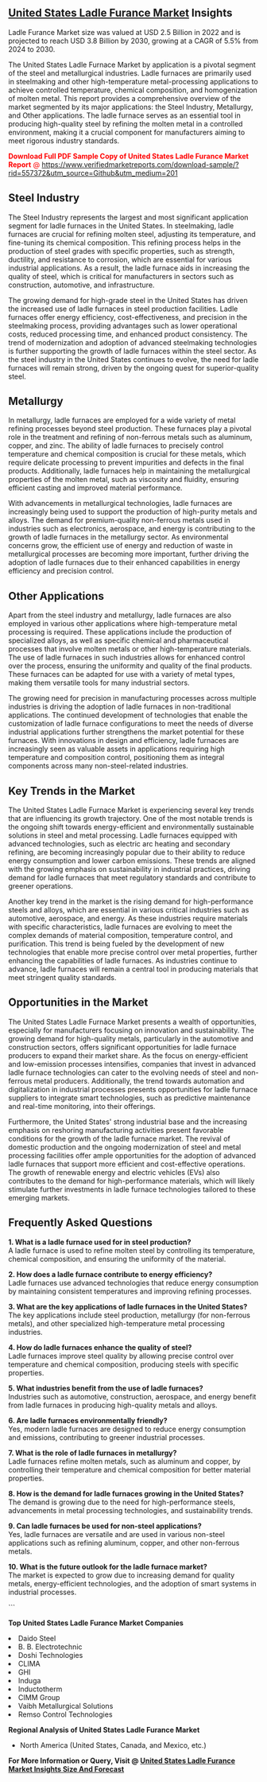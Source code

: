 <h2><a href="https://www.verifiedmarketreports.com/download-sample/?rid=557372&amp;utm_source=Github&amp;utm_medium=201" target="_blank">United States Ladle Furance Market</a> Insights</h2><p>Ladle Furance Market size was valued at USD 2.5 Billion in 2022 and is projected to reach USD 3.8 Billion by 2030, growing at a CAGR of 5.5% from 2024 to 2030.</p><p><p>The United States Ladle Furnace Market by application is a pivotal segment of the steel and metallurgical industries. Ladle furnaces are primarily used in steelmaking and other high-temperature metal-processing applications to achieve controlled temperature, chemical composition, and homogenization of molten metal. This report provides a comprehensive overview of the market segmented by its major applications: the Steel Industry, Metallurgy, and Other applications. The ladle furnace serves as an essential tool in producing high-quality steel by refining the molten metal in a controlled environment, making it a crucial component for manufacturers aiming to meet rigorous industry standards. <p><span class=""><span style="color: #ff0000;"><strong>Download Full PDF Sample Copy of United States Ladle Furance Market Report</strong> @ </span><a href="https://www.verifiedmarketreports.com/download-sample/?rid=557372&amp;utm_source=Github&amp;utm_medium=201" target="_blank">https://www.verifiedmarketreports.com/download-sample/?rid=557372&amp;utm_source=Github&amp;utm_medium=201</a></span></p></p><h2>Steel Industry</h2><p>The Steel Industry represents the largest and most significant application segment for ladle furnaces in the United States. In steelmaking, ladle furnaces are crucial for refining molten steel, adjusting its temperature, and fine-tuning its chemical composition. This refining process helps in the production of steel grades with specific properties, such as strength, ductility, and resistance to corrosion, which are essential for various industrial applications. As a result, the ladle furnace aids in increasing the quality of steel, which is critical for manufacturers in sectors such as construction, automotive, and infrastructure.</p><p>The growing demand for high-grade steel in the United States has driven the increased use of ladle furnaces in steel production facilities. Ladle furnaces offer energy efficiency, cost-effectiveness, and precision in the steelmaking process, providing advantages such as lower operational costs, reduced processing time, and enhanced product consistency. The trend of modernization and adoption of advanced steelmaking technologies is further supporting the growth of ladle furnaces within the steel sector. As the steel industry in the United States continues to evolve, the need for ladle furnaces will remain strong, driven by the ongoing quest for superior-quality steel.</p><h2>Metallurgy</h2><p>In metallurgy, ladle furnaces are employed for a wide variety of metal refining processes beyond steel production. These furnaces play a pivotal role in the treatment and refining of non-ferrous metals such as aluminum, copper, and zinc. The ability of ladle furnaces to precisely control temperature and chemical composition is crucial for these metals, which require delicate processing to prevent impurities and defects in the final products. Additionally, ladle furnaces help in maintaining the metallurgical properties of the molten metal, such as viscosity and fluidity, ensuring efficient casting and improved material performance.</p><p>With advancements in metallurgical technologies, ladle furnaces are increasingly being used to support the production of high-purity metals and alloys. The demand for premium-quality non-ferrous metals used in industries such as electronics, aerospace, and energy is contributing to the growth of ladle furnaces in the metallurgy sector. As environmental concerns grow, the efficient use of energy and reduction of waste in metallurgical processes are becoming more important, further driving the adoption of ladle furnaces due to their enhanced capabilities in energy efficiency and precision control.</p><h2>Other Applications</h2><p>Apart from the steel industry and metallurgy, ladle furnaces are also employed in various other applications where high-temperature metal processing is required. These applications include the production of specialized alloys, as well as specific chemical and pharmaceutical processes that involve molten metals or other high-temperature materials. The use of ladle furnaces in such industries allows for enhanced control over the process, ensuring the uniformity and quality of the final products. These furnaces can be adapted for use with a variety of metal types, making them versatile tools for many industrial sectors.</p><p>The growing need for precision in manufacturing processes across multiple industries is driving the adoption of ladle furnaces in non-traditional applications. The continued development of technologies that enable the customization of ladle furnace configurations to meet the needs of diverse industrial applications further strengthens the market potential for these furnaces. With innovations in design and efficiency, ladle furnaces are increasingly seen as valuable assets in applications requiring high temperature and composition control, positioning them as integral components across many non-steel-related industries.</p><h2>Key Trends in the Market</h2><p>The United States Ladle Furnace Market is experiencing several key trends that are influencing its growth trajectory. One of the most notable trends is the ongoing shift towards energy-efficient and environmentally sustainable solutions in steel and metal processing. Ladle furnaces equipped with advanced technologies, such as electric arc heating and secondary refining, are becoming increasingly popular due to their ability to reduce energy consumption and lower carbon emissions. These trends are aligned with the growing emphasis on sustainability in industrial practices, driving demand for ladle furnaces that meet regulatory standards and contribute to greener operations.</p><p>Another key trend in the market is the rising demand for high-performance steels and alloys, which are essential in various critical industries such as automotive, aerospace, and energy. As these industries require materials with specific characteristics, ladle furnaces are evolving to meet the complex demands of material composition, temperature control, and purification. This trend is being fueled by the development of new technologies that enable more precise control over metal properties, further enhancing the capabilities of ladle furnaces. As industries continue to advance, ladle furnaces will remain a central tool in producing materials that meet stringent quality standards.</p><h2>Opportunities in the Market</h2><p>The United States Ladle Furnace Market presents a wealth of opportunities, especially for manufacturers focusing on innovation and sustainability. The growing demand for high-quality metals, particularly in the automotive and construction sectors, offers significant opportunities for ladle furnace producers to expand their market share. As the focus on energy-efficient and low-emission processes intensifies, companies that invest in advanced ladle furnace technologies can cater to the evolving needs of steel and non-ferrous metal producers. Additionally, the trend towards automation and digitalization in industrial processes presents opportunities for ladle furnace suppliers to integrate smart technologies, such as predictive maintenance and real-time monitoring, into their offerings.</p><p>Furthermore, the United States' strong industrial base and the increasing emphasis on reshoring manufacturing activities present favorable conditions for the growth of the ladle furnace market. The revival of domestic production and the ongoing modernization of steel and metal processing facilities offer ample opportunities for the adoption of advanced ladle furnaces that support more efficient and cost-effective operations. The growth of renewable energy and electric vehicles (EVs) also contributes to the demand for high-performance materials, which will likely stimulate further investments in ladle furnace technologies tailored to these emerging markets.</p><h2>Frequently Asked Questions</h2><p><strong>1. What is a ladle furnace used for in steel production?</strong><br>A ladle furnace is used to refine molten steel by controlling its temperature, chemical composition, and ensuring the uniformity of the material.</p><p><strong>2. How does a ladle furnace contribute to energy efficiency?</strong><br>Ladle furnaces use advanced technologies that reduce energy consumption by maintaining consistent temperatures and improving refining processes.</p><p><strong>3. What are the key applications of ladle furnaces in the United States?</strong><br>The key applications include steel production, metallurgy (for non-ferrous metals), and other specialized high-temperature metal processing industries.</p><p><strong>4. How do ladle furnaces enhance the quality of steel?</strong><br>Ladle furnaces improve steel quality by allowing precise control over temperature and chemical composition, producing steels with specific properties.</p><p><strong>5. What industries benefit from the use of ladle furnaces?</strong><br>Industries such as automotive, construction, aerospace, and energy benefit from ladle furnaces in producing high-quality metals and alloys.</p><p><strong>6. Are ladle furnaces environmentally friendly?</strong><br>Yes, modern ladle furnaces are designed to reduce energy consumption and emissions, contributing to greener industrial processes.</p><p><strong>7. What is the role of ladle furnaces in metallurgy?</strong><br>Ladle furnaces refine molten metals, such as aluminum and copper, by controlling their temperature and chemical composition for better material properties.</p><p><strong>8. How is the demand for ladle furnaces growing in the United States?</strong><br>The demand is growing due to the need for high-performance steels, advancements in metal processing technologies, and sustainability trends.</p><p><strong>9. Can ladle furnaces be used for non-steel applications?</strong><br>Yes, ladle furnaces are versatile and are used in various non-steel applications such as refining aluminum, copper, and other non-ferrous metals.</p><p><strong>10. What is the future outlook for the ladle furnace market?</strong><br>The market is expected to grow due to increasing demand for quality metals, energy-efficient technologies, and the adoption of smart systems in industrial processes.</p>```</p><p><strong>Top United States Ladle Furance Market Companies</strong></p><div data-test-id=""><p><li>Daido Steel</li><li> B. B. Electrotechnic</li><li> Doshi Technologies</li><li> CLIMA</li><li> GHI</li><li> Induga</li><li> Inductotherm</li><li> CIMM Group</li><li> Vaibh Metallurgical Solutions</li><li> Remso Control Technologies</li></p><div><strong>Regional Analysis of&nbsp;United States Ladle Furance Market</strong></div><ul><li dir="ltr"><p dir="ltr">North America&nbsp;(United States, Canada, and Mexico, etc.)</p></li></ul><p><strong>For More Information or Query, Visit @&nbsp;</strong><strong><a href="https://www.verifiedmarketreports.com/product/ladle-furance-market-size-and-forecast/?utm_source=Github&amp;utm_medium=201" target="_blank">United States Ladle Furance Market Insights Size And Forecast</a></strong></p></div>
